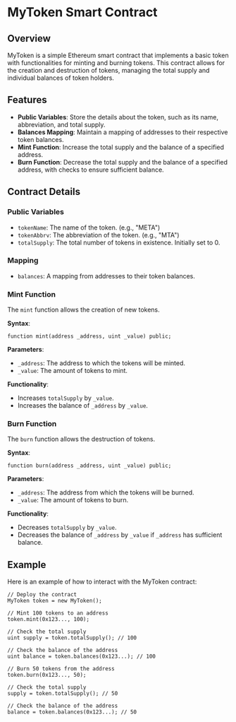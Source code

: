 # MyToken Smart Contract

## Overview

MyToken is a simple Ethereum smart contract that implements a basic token with functionalities for minting and burning tokens. This contract allows for the creation and destruction of tokens, managing the total supply and individual balances of token holders.

## Features

- **Public Variables**: Store the details about the token, such as its name, abbreviation, and total supply.
- **Balances Mapping**: Maintain a mapping of addresses to their respective token balances.
- **Mint Function**: Increase the total supply and the balance of a specified address.
- **Burn Function**: Decrease the total supply and the balance of a specified address, with checks to ensure sufficient balance.

## Contract Details

### Public Variables

- `tokenName`: The name of the token. (e.g., "META")
- `tokenAbbrv`: The abbreviation of the token. (e.g., "MTA")
- `totalSupply`: The total number of tokens in existence. Initially set to 0.

### Mapping

- `balances`: A mapping from addresses to their token balances.

### Mint Function

The `mint` function allows the creation of new tokens.

**Syntax**:
```solidity
function mint(address _address, uint _value) public;
```

**Parameters**:
- `_address`: The address to which the tokens will be minted.
- `_value`: The amount of tokens to mint.

**Functionality**:
- Increases `totalSupply` by `_value`.
- Increases the balance of `_address` by `_value`.

### Burn Function

The `burn` function allows the destruction of tokens.

**Syntax**:
```solidity
function burn(address _address, uint _value) public;
```

**Parameters**:
- `_address`: The address from which the tokens will be burned.
- `_value`: The amount of tokens to burn.

**Functionality**:
- Decreases `totalSupply` by `_value`.
- Decreases the balance of `_address` by `_value` if `_address` has sufficient balance.

## Example

Here is an example of how to interact with the MyToken contract:

```solidity
// Deploy the contract
MyToken token = new MyToken();

// Mint 100 tokens to an address
token.mint(0x123..., 100);

// Check the total supply
uint supply = token.totalSupply(); // 100

// Check the balance of the address
uint balance = token.balances(0x123...); // 100

// Burn 50 tokens from the address
token.burn(0x123..., 50);

// Check the total supply
supply = token.totalSupply(); // 50

// Check the balance of the address
balance = token.balances(0x123...); // 50
```
